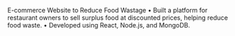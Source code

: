 E-commerce Website to Reduce Food Wastage
• Built a platform for restaurant owners to sell surplus food at discounted prices, helping reduce food waste.
• Developed using React, Node.js, and MongoDB.


